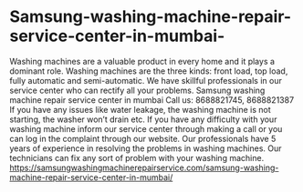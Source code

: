 # Samsung-washing-machine-repair-service-center-in-mumbai-
Washing machines are a valuable product in every home and it plays a dominant role. Washing machines are the three kinds: front load, top load, fully automatic and semi-automatic. We have skillful professionals in our service center who can rectify all your problems. Samsung washing machine repair service center in mumbai Call us: 8688821745, 8688821387  If you have any issues like water leakage, the washing machine is not starting, the washer won’t drain etc. If you have any difficulty with your washing machine inform our service center through making a call or you can log in the complaint through our website. Our professionals have 5 years of experience in resolving the problems in washing machines. Our technicians can fix any sort of problem with your washing machine. https://samsungwashingmachinerepairservice.com/samsung-washing-machine-repair-service-center-in-mumbai/
